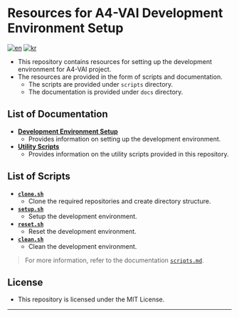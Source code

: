 # Resources for A4-VAI Development Environment Setup

[![en](https://img.shields.io/badge/lang-en-red.svg)](./README.md)
[![kr](https://img.shields.io/badge/lang-kr-blue.svg)](./README-KR.md)

- This repository contains resources for setting up the development environment for A4-VAI project.
- The resources are provided in the form of scripts and documentation.
    - The scripts are provided under `scripts` directory.
    - The documentation is provided under `docs` directory.

## List of Documentation

- **[Development Environment Setup](./docs/setupEnvironment.md)**
    - Provides information on setting up the development environment.
- **[Utility Scripts](./docs/scripts.md)**
    - Provides information on the utility scripts provided in this repository.

## List of Scripts

- **[`clone.sh`](./scripts/clone.sh)**
    - Clone the required repositories and create directory structure.
- **[`setup.sh`](./scripts/setup.sh)**
    - Setup the development environment.
- **[`reset.sh`](./scripts/reset.sh)**
    - Reset the development environment.
- **[`clean.sh`](./scripts/clean.sh)**
    - Clean the development environment.

> For more information, refer to the documentation [`scripts.md`](./docs/scripts.md).

## License

- This repository is licensed under the MIT License.

---